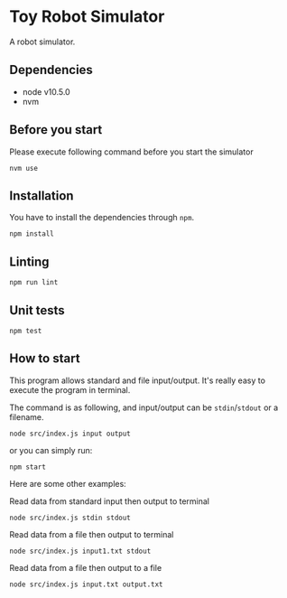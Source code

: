 Toy Robot Simulator
===================

A robot simulator.

## Dependencies
- node v10.5.0
- nvm

## Before you start

Please execute following command before you start the simulator
```shell
nvm use
```

## Installation

You have to install the dependencies through `npm`.
```shell
npm install
```

## Linting

```shell
npm run lint
```

## Unit tests

```shell
npm test
```

## How to start

This program allows standard and file input/output.
It's really easy to execute the program in terminal.

The command is as following, and input/output can be `stdin`/`stdout` or a filename.

```shell
node src/index.js input output
```

or you can simply run:
```shell
npm start
```

Here are some other examples:

Read data from standard input then output to terminal
```shell
node src/index.js stdin stdout
```

Read data from a file then output to terminal
``` shell
node src/index.js input1.txt stdout
```

Read data from a file then output to a file
```
node src/index.js input.txt output.txt
```
